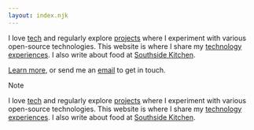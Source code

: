 ```yaml
---
layout: index.njk
---
```


I love [tech](https://jamespanther.com/uses/) and regularly explore [projects](https://jamespanther.com/projects/) where I experiment with various open-source technologies. This website is where I share my [technology experiences](https://jamespanther.com/writings/). I also write about food at [Southside Kitchen](https://southsidekitchen.com).

[Learn more](https://jamespanther.com/about/), or send me an [email](mailto:hello@jamespanther.com) to get in touch.

> [!NOTE]
> I love [tech](https://jamespanther.com/uses/) and regularly explore [projects](https://jamespanther.com/projects/) where I experiment with various open-source technologies. This website is where I share my [technology experiences](https://jamespanther.com/writings/). I also write about food at [Southside Kitchen](https://southsidekitchen.com).
